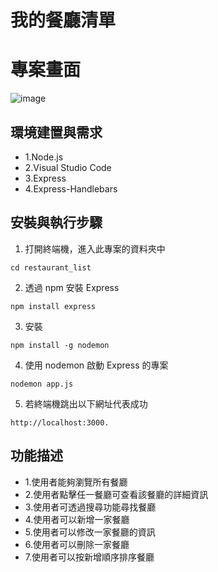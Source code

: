 # 我的餐廳清單

# 專案畫面
![image](https://github.com/HiSandyLee/restaurant_list_CRUD_A8)


## 環境建置與需求
* 1.Node.js
* 2.Visual Studio Code
* 3.Express
* 4.Express-Handlebars 

## 安裝與執行步驟

1. 打開終端機，進入此專案的資料夾中

```shell
cd restaurant_list
```

2. 透過 npm 安裝 Express

```shell
npm install express 
```

3. 安裝 

```shell
npm install -g nodemon
```

4. 使用 nodemon 啟動 Express 的專案

```shell
nodemon app.js
```

5. 若終端機跳出以下網址代表成功

```shell
http://localhost:3000.
```


## 功能描述
* 1.使用者能夠瀏覽所有餐廳
* 2.使用者點擊任一餐廳可查看該餐廳的詳細資訊
* 3.使用者可透過搜尋功能尋找餐廳
* 4.使用者可以新增一家餐廳
* 5.使用者可以修改一家餐廳的資訊
* 6.使用者可以刪除一家餐廳
* 7.使用者可以按新增順序排序餐廳




